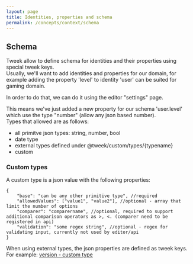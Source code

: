 ```yaml
---
layout: page
title: Identities, properties and schema
permalink: /concepts/context/schema
---
```


## Schema

Tweek allow to define schema for identities and their properties using special tweek keys.  
Usually, we'll want to add identities and properties for our domain, for example adding the property 'level' to identity 'user'
can be suited for gaming domain.

In order to do that, we can do it using the editor "settings" page.

This means we've just added a new property for our schema 'user.level' which use the type "number" (allow any json based number).  
Types that allowed are as follows:

- all primitve json types: string, number, bool
- date type
- external types defined under @tweek/custom/types/{typename}
- custom

### Custom types

A custom type is a json value with the following properties:

```
{
    "base": "can be any other primitive type", //required
    "allowedValues": ["value1", "value2"], //optional - array that limit the number of options
    "comparer": "comparername", //optional, required to support additional comparison operators as >, <. (comparer need to be registered in api)
    "validation": "some regex string", //optional - regex for validating input, currently not used by editor/api
}
```

When using external types, the json properties are defined as tweek keys.
For example: [version - custom type](https://github.com/Soluto/tweek/blob/master/services/git-service/BareRepository/source/manifests/%40tweek/custom_types/version.json)
